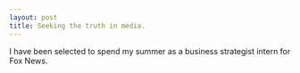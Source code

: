 ```yaml
---
layout: post
title: Seeking the truth in media.
---
```

I have been selected to spend my summer as a business strategist intern for Fox News. 
